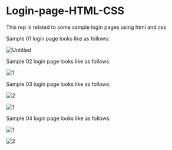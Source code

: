 # Login-page-HTML-CSS
This rep is related to some sample login pages using html and css

Sample 01 login page looks like as follows:

![Untitled](https://github.com/MortezaGhoddousi/Login-page-HTML-CSS/assets/143504966/2455061b-6a7e-4249-a06a-911d2ca87bbd)

Sample 02 login page looks like as follows:

![1](https://github.com/MortezaGhoddousi/Login-page-HTML-CSS/assets/143504966/b97ca20d-3fdb-43c2-ba65-8dcbd61c57bd)

Sample 03 login page looks like as follows:

![2](https://github.com/MortezaGhoddousi/Login-page-HTML-CSS/assets/143504966/38af61b8-631d-45af-8e44-93f261ab9bd1)

![1](https://github.com/MortezaGhoddousi/Login-page-HTML-CSS/assets/143504966/fd75ceb6-0522-47f2-8217-9f29228e43be)

Sample 04 login page looks like as follows:

![1](https://github.com/MortezaGhoddousi/Login-page-HTML-CSS/assets/143504966/50218358-630f-48f0-b461-722fca42134c)

![2](https://github.com/MortezaGhoddousi/Login-page-HTML-CSS/assets/143504966/72b71b34-358c-4618-8e8e-6add822b7303)
